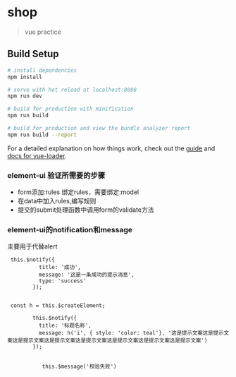 # shop

> vue practice

## Build Setup

``` bash
# install dependencies
npm install

# serve with hot reload at localhost:8080
npm run dev

# build for production with minification
npm run build

# build for production and view the bundle analyzer report
npm run build --report
```

For a detailed explanation on how things work, check out the [guide](http://vuejs-templates.github.io/webpack/) and [docs for vue-loader](http://vuejs.github.io/vue-loader).

### element-ui 验证所需要的步骤
- form添加:rules 绑定rules，需要绑定:model
- 在data中加入rules,编写规则
- 提交的submit处理函数中调用form的validate方法

### element-ui的notification和message

主要用于代替alert

```vue
 this.$notify({
          title: '成功',
          message: '这是一条成功的提示消息',
          type: 'success'
        });
        
        
 const h = this.$createElement;

        this.$notify({
          title: '标题名称',
          message: h('i', { style: 'color: teal'}, '这是提示文案这是提示文案这是提示文案这是提示文案这是提示文案这是提示文案这是提示文案这是提示文案')
        });
        
        
           this.$message('校验失败')

``` 
